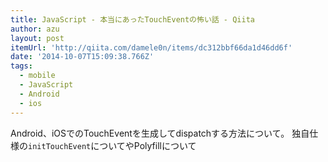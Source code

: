 ```yaml
---
title: JavaScript - 本当にあったTouchEventの怖い話 - Qiita
author: azu
layout: post
itemUrl: 'http://qiita.com/damele0n/items/dc312bbf66da1d46dd6f'
date: '2014-10-07T15:09:38.766Z'
tags:
  - mobile
  - JavaScript
  - Android
  - ios
---
```

Android、iOSでのTouchEventを生成してdispatchする方法について。
独自仕様の`initTouchEvent`についてやPolyfillについて
